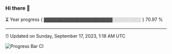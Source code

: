 ### Hi there 👋

⏳ Year progress { ▓▓▓▓▓▓▓▓▓▓▓▓▓▓▓▓▓▓▓▓▓░░░░░░░░░ } 70.97 %

---

⏰ Updated on Sunday, September 17, 2023, 1:18 AM UTC

![Progress Bar CI](https://github.com/arthurbuhl/arthurbuhl/workflows/Progress%20Bar%20CI/badge.svg)
